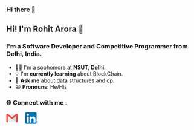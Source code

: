 ### Hi there 👋
## Hi! I'm Rohit Arora 🙌
### I'm a Software Developer and Competitive Programmer from Delhi, India.
- 👨‍🎓 I'm a sophomore at **NSUT, Delhi**.
- 💡 I'm **currently learning** about BlockChain.
- 💬 **Ask me** about data structures and cp.
- 😄 **Pronouns**: He/His
### 🌐 Connect with me : 
 <a href="mailto:arrohit258@gmail.com"><img src="https://github.com/deut-erium/deut-erium/blob/master/assets/gmail.svg" width="30px" alt="mail"></a> &nbsp; &nbsp;
 <a href="https://www.linkedin.com/in/its-rohit-arora/" target="_blank"><img src="https://github.com/deut-erium/deut-erium/blob/master/assets/linkedin.svg" width="30px" alt="LinkedIn"></a> &nbsp; &nbsp;





<!--
**arrohit258/arrohit258** is a ✨ _special_ ✨ repository because its `README.md` (this file) appears on your GitHub profile.

Here are some ideas to get you started:

- 🔭 I’m currently working on ...
- 🌱 I’m currently learning ...
- 👯 I’m looking to collaborate on ...
- 🤔 I’m looking for help with ...
- 💬 Ask me about ...
- 📫 How to reach me: ...
- 😄 Pronouns: ...
- ⚡ Fun fact: ...
-->

